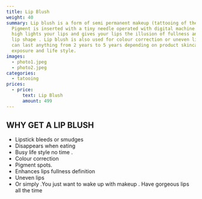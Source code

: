 ```yaml
---
title: Lip Blush
weight: 40
summary: Lip blush is a form of semi permanent makeup (tattooing of the lips).
  Pigment is inserted with a tiny needle operated with digital machine. This
  high lights your lips and gives your lips the illusion of fullness and a nice
  lip shape . Lip blush is also used for colour correction or uneven lips. It
  can last anything from 2 years to 5 years depending on product skincare sun
  exposure and life style.
images:
  - photo1.jpeg
  - photo2.jpeg
categories:
  - tatooing
prices:
  - price:
      text: Lip Blush
      amount: 499
---
```

## WHY GET A LIP BLUSH

* Lipstick bleeds or smudges
* Disappears when eating
* Busy life style no time .
* Colour correction
* Pigment spots.
* Enhances lips fullness definition
* Uneven lips
* Or simply .You just want to wake up with makeup . Have gorgeous lips all the time